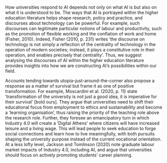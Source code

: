 How universities respond to AI depends not only on what AI is but also on what it is understood to be. The ways that AI is portrayed within the higher education literature helps shape research, policy and practice, and discourses about technology can be powerful. For example, such discourses can legitimate particular notions of labour and productivity, such as the promotion of flexible working and the conflation of work and home (Fisher, 2010). Indeed, Fisher (2010, p. 231) writes ‘the discourse on technology is not simply a reflection of the centrality of technology in the operation of modern societies; instead, it plays a constitutive role in their operation, and enables precisely that centrality’. Thus, we suggest analysing the discourses of AI within the higher education literature provides insights into how we are constructing AI’s possibilities within our field.

Accounts tending towards utopia-just-around-the-corner also propose a response as a matter of survival but frame it as one of positive transformation. For example, Moscardini et al. (2020, p. 11) state ‘transformation of the university is not just a good idea, it is imperative for their survival’ [bold ours]. They argue that universities need to shift their educational focus from employment to ethics and sustainability and become a ‘learning organisation’, thus raising the priority of the teaching role above the research role. Further, they foresee an emancipatory turn in which Industry 4.0 will create a ‘Digital Athens’ where citizens will have increased leisure and a living wage. This will lead people to seek education to forge social connections and learn how to live meaningfully, with both pursuits shaping the university purpose instead of the current vocational orientation. At a less lofty level, Jackson and Tomlinson (2020) note graduate labour market impacts of Industry 4.0, including AI, and argue that universities should focus on actively promoting students’ career planning.

